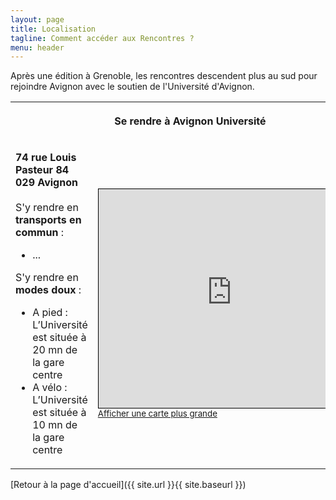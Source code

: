```yaml
---
layout: page
title: Localisation
tagline: Comment accéder aux Rencontres ?
menu: header
---
```


Après une édition à Grenoble, les rencontres descendent plus au sud
pour rejoindre Avignon avec le soutien de l'Université d'Avignon.

<!-- Si vous venez de loin, n'hésitez pas à proposer un [covoiturage](https://www.covievent.org/covoiturage/rencontres-des-utilisateurs-francophones-de-qgis-edition-2023/fd0136f530d30cafbd9159e45cbc3fb1) -->

<table>
  <tr>
    <th colspan=2><p align=center>Se rendre à Avignon Université</p></th>
  </tr>
  <tr>
    <td>
      <p><b>74 rue Louis Pasteur 84 029 Avignon</b><br/><br/>
      S'y rendre en <b>transports en commun</b> : <br/>
      <ul>
        <li>...</li>
      </ul>
      S'y rendre en <b>modes doux</b> : <br/>
      <ul>
        <li>A pied : L’Université est située à 20 mn de la gare centre</li>
        <li>A vélo : L’Université est située à 10 mn de la gare centre</li>
      </ul>
      </p>
    </td>
    <td>
      <iframe width="425" height="350" src="https://www.openstreetmap.org/export/embed.html?bbox=5.722492933273315%2C45.16295397900049%2C5.731505155563355%2C45.167575899962266&amp;layer=mapnik&marker=45.16528,5.72832" style="border: 1px solid black"></iframe><br/><small><a href="https://www.openstreetmap.org/?mlat=45.16528&mlon=5.72832#map=17/45.16526/5.72700">Afficher une carte plus grande</a></small>
    </td>
  </tr>
 </table>


[Retour à la page d'accueil]({{ site.url }}{{ site.baseurl }})
